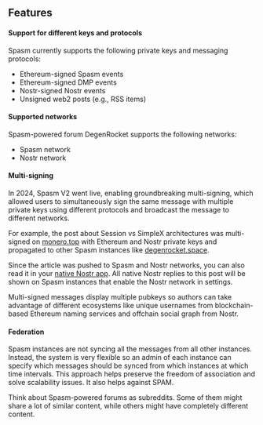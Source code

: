 ## Features

#### Support for different keys and protocols

Spasm currently supports the following private keys and messaging protocols:
- Ethereum-signed Spasm events
- Ethereum-signed DMP events
- Nostr-signed Nostr events
- Unsigned web2 posts (e.g., RSS items)

#### Supported networks

Spasm-powered forum DegenRocket supports the following networks:
- Spasm network
- Nostr network

#### Multi-signing

In 2024, Spasm V2 went live, enabling groundbreaking multi-signing, which allowed users to simultaneously sign the same message with multiple private keys using different protocols and broadcast the message to different networks.

For example, the post about Session vs SimpleX architectures was multi-signed on [monero.top](https://monero.top/news/spasmid010a70651fc27fb9125f7ea) with Ethereum and Nostr private keys and propagated to other Spasm instances like [degenrocket.space](https://degenrocket.space/news/spasmid010a70651fc27fb9125f7ea).

Since the article was pushed to Spasm and Nostr networks, you can also read it in your [native Nostr app](nostr:note1e94uvd0vx2k9mgdgnzzpqmdh0swkqmkhq6uy4c2g3pganxy96pvqlkvmsz). All native Nostr replies to this post will be shown on Spasm instances that enable the Nostr network in settings.

Multi-signed messages display multiple pubkeys so authors can take advantage of different ecosystems like unique usernames from blockchain-based Ethereum naming services and offchain social graph from Nostr.

#### Federation

Spasm instances are not syncing all the messages from all other instances. Instead, the system is very flexible so an admin of each instance can specify which messages should be synced from which instances at which time intervals. This approach helps preserve the freedom of association and solve scalability issues. It also helps against SPAM.

Think about Spasm-powered forums as subreddits. Some of them might share a lot of similar content, while others might have completely different content.
